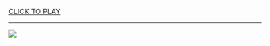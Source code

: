 
<a href="https://premium76.site?title=granny_unblocked_games_911&ref=13M">CLICK TO PLAY</a></h3>
<hr>

<a href="https://premium76.site?title=granny_unblocked_games_911&ref=13M"><img src="https://clearcache.store/games.png"></a>


